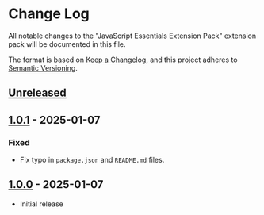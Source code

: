 # Change Log

All notable changes to the "JavaScript Essentials Extension Pack" extension pack will be documented in this file.

The format is based on [Keep a Changelog](https://keepachangelog.com/en/1.0.0/),
and this project adheres to [Semantic Versioning](https://semver.org/spec/v2.0.0.html).

## [Unreleased]

## [1.0.1] - 2025-01-07

### Fixed

- Fix typo in `package.json` and `README.md` files.

## [1.0.0] - 2025-01-07

- Initial release

[unreleased]: https://github.com/ManuelGil/vscode-javascript-pack/compare/v1.0.1...HEAD
[1.0.1]: https://github.com/ManuelGil/vscode-javascript-pack/compare/v1.0.0...v1.0.1
[1.0.0]: https://github.com/ManuelGil/vscode-javascript-pack/releases/tag/v1.0.0
